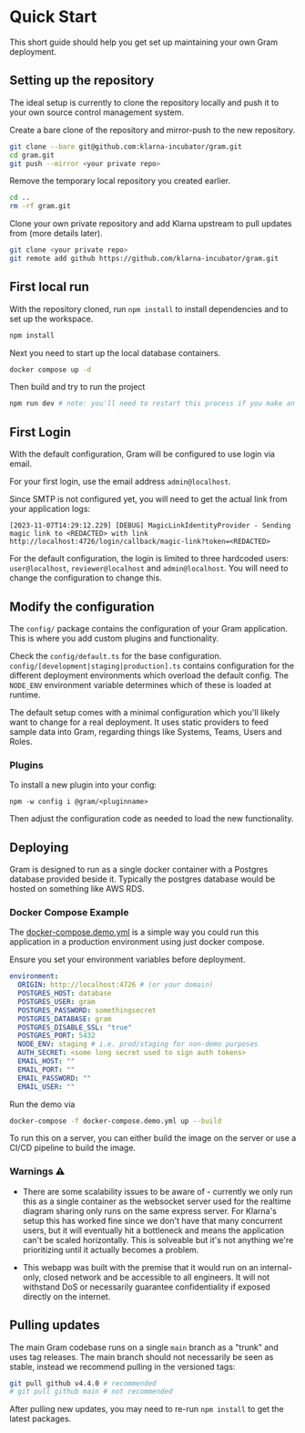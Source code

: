 # Quick Start

This short guide should help you get set up maintaining your own Gram deployment.

## Setting up the repository

The ideal setup is currently to clone the repository locally and push it to your own source control management system.

Create a bare clone of the repository and mirror-push to the new repository.

```sh
git clone --bare git@github.com:klarna-incubator/gram.git
cd gram.git
git push --mirror <your private repo>
```

Remove the temporary local repository you created earlier.

```sh
cd ..
rm -rf gram.git
```

Clone your own private repository and add Klarna upstream to pull updates from (more details later).

```sh
git clone <your private repo>
git remote add github https://github.com/klarna-incubator/gram.git
```

## First local run

With the repository cloned, run `npm install` to install dependencies and to set up
the workspace.

```sh
npm install
```

Next you need to start up the local database containers.

```sh
docker compose up -d
```

Then build and try to run the project

```sh
npm run dev # note: you'll need to restart this process if you make an backend changes
```

## First Login

With the default configuration, Gram will be configured to use login via email.

For your first login, use the email address `admin@localhost`.

Since SMTP is not configured yet, you will need to get the actual link from your application logs:

```
[2023-11-07T14:29:12.229] [DEBUG] MagicLinkIdentityProvider - Sending magic link to <REDACTED> with link http://localhost:4726/login/callback/magic-link?token=<REDACTED>
```

For the default configuration, the login is limited to three hardcoded users: `user@localhost`, `reviewer@localhost` and `admin@localhost`.
You will need to change the configuration to change this.

## Modify the configuration

The `config/` package contains the configuration of your Gram application. This is where
you add custom plugins and functionality.

Check the `config/default.ts` for the base configuration. `config/[development|staging|production].ts` contains configuration for the different deployment environments which overload the default config. The `NODE_ENV` environment variable determines which of these is loaded at runtime.

The default setup comes with a minimal configuration which you'll likely want to change for a real deployment.
It uses static providers to feed sample data into Gram, regarding things like Systems, Teams, Users and Roles.

### Plugins

To install a new plugin into your config:

```
npm -w config i @gram/<pluginname>
```

Then adjust the configuration code as needed to load the new functionality.

## Deploying

Gram is designed to run as a single docker container with a Postgres database provided beside it. Typically the postgres database would be hosted on something like AWS RDS.

### Docker Compose Example

The [docker-compose.demo.yml](docker-compose.demo.yml) is a simple way you could run this application
in a production environment using just docker compose.

Ensure you set your environment variables before deployment.

```yml
environment:
  ORIGIN: http://localhost:4726 # (or your domain)
  POSTGRES_HOST: database
  POSTGRES_USER: gram
  POSTGRES_PASSWORD: somethingsecret
  POSTGRES_DATABASE: gram
  POSTGRES_DISABLE_SSL: "true"
  POSTGRES_PORT: 5432
  NODE_ENV: staging # i.e. prod/staging for non-demo purposes
  AUTH_SECRET: <some long secret used to sign auth tokens>
  EMAIL_HOST: ""
  EMAIL_PORT: ""
  EMAIL_PASSWORD: ""
  EMAIL_USER: ""
```

Run the demo via

```sh
docker-compose -f docker-compose.demo.yml up --build
```

To run this on a server, you can either build the image on the server or use a CI/CD pipeline to build the image.

### Warnings ⚠️

- There are some scalability issues to be aware of - currently we only run this as a single container as the websocket server used for the
  realtime diagram sharing only runs on the same express server. For Klarna's setup this has worked fine since we don't have that many concurrent users,
  but it will eventually hit a bottleneck and means the application can't be scaled horizontally. This is solveable but it's not anything we're prioritizing until it actually becomes a problem.

- This webapp was built with the premise that it would run on an internal-only, closed network and be accessible to all engineers. It will not withstand DoS or necessarily guarantee confidentiality if exposed
  directly on the internet.

## Pulling updates

The main Gram codebase runs on a single `main` branch as a "trunk" and
uses tag releases. The main branch should not necessarily be seen as stable, instead
we recommend pulling in the versioned tags:

```sh
git pull github v4.4.0 # recommended
# git pull github main # not recommended
```

After pulling new updates, you may need to re-run `npm install` to get the latest packages.
